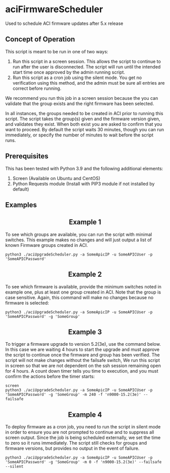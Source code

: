 # aciFirmwareScheduler
Used to schedule ACI firmware updates after 5.x release

## Concept of Operation
This script is meant to be run in one of two ways:

1.  Run this script in a screen session. This allows the script to continue to run after the user is disconnected. The script will run until the intended start time once approved by the admin running script.
2.  Run this script as a cron job using the silent mode. You get no verification using this method, and the admin must be sure all entries are correct before running.

We recommend you run this job in a screen session because the you can validate that the group exists and the right firmware has been selected. 

In all instances, the groups needed to be created in ACI prior to running this script. The script takes the group(s) given and the firmware version given, and validates they exist. When both exist you are asked to confirm that you want to proceed. By default the script waits 30 minutes, though you can run immediately, or specify the number of minutes to wait before the script runs. 

## Prerequisites 
This has been tested with Python 3.9 and the following additional elements:
1. Screen (Available on Ubuntu and CentOS)
2. Python Requests module (Install with PIP3 module if not installed by default)

## Examples
<h2 align="center">Example 1</h2>
To see which groups are available, you can run the script with minimal switches. This example makes no changes and will just output a list of known Firmware groups created in ACI.

```
python3 ./aciUpgradeScheduler.py -a SomeApicIP -u SomeAPICUser -p 'SomeAPICPassword'
```
<h2 align="center">Example 2</h2>
To see which firmware is available, provide the minimum switches noted in example one, plus at least one group created in ACI. Note that the group is case sensitive. Again, this command will make no changes because no firmware is selected:

```
python3 ./aciUpgradeScheduler.py -a SomeApicIP -u SomeAPICUser -p 'SomeAPICPassword' -g 'SomeGroup'
```
<h2 align="center">Example 3</h2>
To trigger a firmware upgrade to version 5.2(3e), use the command below. In this case we are waiting 4 hours to start the upgrade and must approve the script to continue once the firmware and group has been verified. The script will not make changes without the failsafe switch, We run this script in screen so that we are not dependent on the ssh session remaining open for 4 hours. A count down timer tells you time to execution, and you must confirm the actions before the timer starts:

```
screen
python3 ./aciUpgradeScheduler.py -a SomeApicIP -u SomeAPICUser -p 'SomeAPICPassword' -g 'SomeGroup' -m 240 -f 'n9000-15.2(3e)' --failsafe
```
<h2 align="center">Example 4</h2>
To deploy firmware as a cron job, you need to run the script in silent mode in order to ensure you are not prompted to continue and to suppress all screen output. Since the job is being scheduled externally, we set the time to zero so it runs immediately. The script still checks for groups and firmware versions, but provides no output in the event of failure. 

```
python3 ./aciUpgradeScheduler.py -a SomeApicIP -u SomeAPICUser -p 'SomeAPICPassword' -g 'SomeGroup' -m 0 -f 'n9000-15.2(3e)' --failsafe --silent
```



